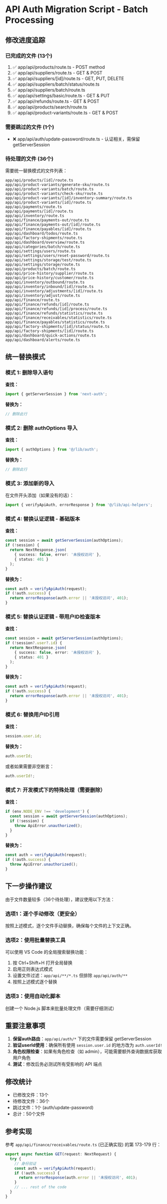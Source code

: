 # API Auth Migration Script - Batch Processing

## 修改进度追踪

### 已完成的文件 (13个)

1. ✅ app/api/products/route.ts - POST method
2. ✅ app/api/suppliers/route.ts - GET & POST
3. ✅ app/api/suppliers/[id]/route.ts - GET, PUT, DELETE
4. ✅ app/api/suppliers/batch/status/route.ts
5. ✅ app/api/suppliers/batch/route.ts
6. ✅ app/api/settings/basic/route.ts - GET & PUT
7. ✅ app/api/refunds/route.ts - GET & POST
8. ✅ app/api/products/search/route.ts
9. ✅ app/api/product-variants/route.ts - GET & POST

### 需要跳过的文件 (1个)

- ❌ app/api/auth/update-password/route.ts - 认证相关，需保留 getServerSession

### 待处理的文件 (36个)

需要统一替换模式的文件列表：

```
app/api/products/[id]/route.ts
app/api/product-variants/generate-sku/route.ts
app/api/product-variants/batch/route.ts
app/api/product-variants/check-sku/route.ts
app/api/product-variants/[id]/inventory-summary/route.ts
app/api/product-variants/[id]/route.ts
app/api/payments/route.ts
app/api/payments/[id]/route.ts
app/api/inventory/route.ts
app/api/finance/payments-out/route.ts
app/api/finance/payments-out/[id]/route.ts
app/api/finance/payables/[id]/route.ts
app/api/dashboard/todos/route.ts
app/api/factory-shipments/route.ts
app/api/dashboard/overview/route.ts
app/api/categories/batch/route.ts
app/api/settings/users/route.ts
app/api/settings/users/reset-password/route.ts
app/api/settings/storage/test/route.ts
app/api/settings/storage/route.ts
app/api/products/batch/route.ts
app/api/price-history/supplier/route.ts
app/api/price-history/customer/route.ts
app/api/inventory/outbound/route.ts
app/api/inventory/inbound/[id]/route.ts
app/api/inventory/adjustments/[id]/route.ts
app/api/inventory/adjust/route.ts
app/api/finance/route.ts
app/api/finance/refunds/[id]/route.ts
app/api/finance/refunds/[id]/process/route.ts
app/api/finance/refunds/statistics/route.ts
app/api/finance/receivables/statistics/route.ts
app/api/finance/payables/statistics/route.ts
app/api/factory-shipments/[id]/status/route.ts
app/api/factory-shipments/[id]/route.ts
app/api/dashboard/quick-actions/route.ts
app/api/dashboard/alerts/route.ts
```

## 统一替换模式

### 模式 1: 删除导入语句

**查找：**

```typescript
import { getServerSession } from 'next-auth';
```

**替换为：**

```typescript
// 删除此行
```

### 模式 2: 删除 authOptions 导入

**查找：**

```typescript
import { authOptions } from '@/lib/auth';
```

**替换为：**

```typescript
// 删除此行
```

### 模式 3: 添加新的导入

在文件开头添加（如果没有的话）：

```typescript
import { verifyApiAuth, errorResponse } from '@/lib/api-helpers';
```

### 模式 4: 替换认证逻辑 - 基础版本

**查找：**

```typescript
const session = await getServerSession(authOptions);
if (!session) {
  return NextResponse.json(
    { success: false, error: '未授权访问' },
    { status: 401 }
  );
}
```

**替换为：**

```typescript
const auth = verifyApiAuth(request);
if (!auth.success) {
  return errorResponse(auth.error || '未授权访问', 401);
}
```

### 模式 5: 替换认证逻辑 - 带用户ID检查版本

**查找：**

```typescript
const session = await getServerSession(authOptions);
if (!session?.user?.id) {
  return NextResponse.json(
    { success: false, error: '未授权访问' },
    { status: 401 }
  );
}
```

**替换为：**

```typescript
const auth = verifyApiAuth(request);
if (!auth.success) {
  return errorResponse(auth.error || '未授权访问', 401);
}
```

### 模式 6: 替换用户ID引用

**查找：**

```typescript
session.user.id;
```

**替换为：**

```typescript
auth.userId;
```

或者如果需要非空断言：

```typescript
auth.userId!;
```

### 模式 7: 开发模式下的特殊处理（需要删除）

**查找：**

```typescript
if (env.NODE_ENV !== 'development') {
  const session = await getServerSession(authOptions);
  if (!session) {
    throw ApiError.unauthorized();
  }
}
```

**替换为：**

```typescript
const auth = verifyApiAuth(request);
if (!auth.success) {
  throw ApiError.unauthorized();
}
```

## 下一步操作建议

由于文件数量较多（36个待处理），建议使用以下方法：

### 选项1：逐个手动修改（更安全）

按照上述模式，逐个文件手动替换，确保每个文件的上下文正确。

### 选项2：使用批量替换工具

可以使用 VS Code 的全局搜索替换功能：

1. 按 Ctrl+Shift+H 打开全局替换
2. 启用正则表达式模式
3. 设置文件过滤：`app/api/**/*.ts` 但排除 `app/api/auth/**`
4. 按照上述模式逐个替换

### 选项3：使用自动化脚本

创建一个 Node.js 脚本来批量处理文件（需要仔细测试）

## 重要注意事项

1. **保留auth路由**：`app/api/auth/*` 下的文件需要保留 getServerSession
2. **验证userId使用**：确保所有使用 `session.user.id` 的地方改为 `auth.userId!`
3. **角色权限检查**：如果有角色检查（如 admin），可能需要额外查询数据库获取用户角色
4. **测试**：修改后务必测试所有受影响的 API 端点

## 修改统计

- 已修改文件：13个
- 待修改文件：36个
- 跳过文件：1个 (auth/update-password)
- 总计：50个文件

## 参考实现

参考 `app/api/finance/receivables/route.ts` (已正确实现) 的第 173-179 行：

```typescript
export async function GET(request: NextRequest) {
  try {
    // 身份验证
    const auth = verifyApiAuth(request);
    if (!auth.success) {
      return errorResponse(auth.error || '未授权访问', 401);
    }
    // ... rest of the code
  }
}
```
